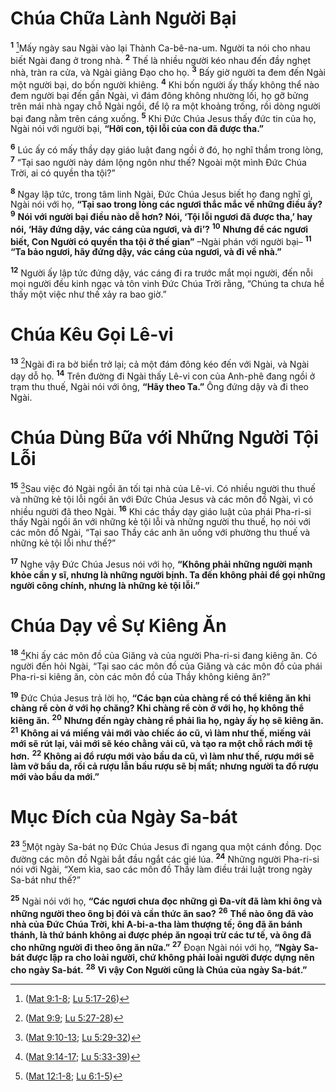 # Chúa Chữa Lành Người Bại

<sup><b>1</b></sup> [^1@-9ea6d6ea-03dc-40fd-b08c-93070634b68a]Mấy ngày sau Ngài vào lại Thành Ca-bê-na-um. Người ta nói cho nhau biết Ngài đang ở trong nhà. <sup><b>2</b></sup> Thế là nhiều người kéo nhau đến đầy nghẹt nhà, tràn ra cửa, và Ngài giảng Ðạo cho họ. <sup><b>3</b></sup> Bấy giờ người ta đem đến Ngài một người bại, do bốn người khiêng. <sup><b>4</b></sup> Khi bốn người ấy thấy không thể nào đem người bại đến gần Ngài, vì đám đông không nhường lối, họ gỡ bửng trên mái nhà ngay chỗ Ngài ngồi, để lộ ra một khoảng trống, rồi dòng người bại đang nằm trên cáng xuống. <sup><b>5</b></sup> Khi Ðức Chúa Jesus thấy đức tin của họ, Ngài nói với người bại, **“Hỡi con, tội lỗi của con đã được tha.”**

<sup><b>6</b></sup> Lúc ấy có mấy thầy dạy giáo luật đang ngồi ở đó, họ nghĩ thầm trong lòng, <sup><b>7</b></sup> “Tại sao người này dám lộng ngôn như thế? Ngoài một mình Ðức Chúa Trời, ai có quyền tha tội?”

<sup><b>8</b></sup> Ngay lập tức, trong tâm linh Ngài, Ðức Chúa Jesus biết họ đang nghĩ gì, Ngài nói với họ, **“Tại sao trong lòng các ngươi thắc mắc về những điều ấy?** <sup><b>9</b></sup> **Nói với người bại điều nào dễ hơn? Nói, ‘Tội lỗi ngươi đã được tha,’ hay nói, ‘Hãy đứng dậy, vác cáng của ngươi, và đi’?** <sup><b>10</b></sup> **Nhưng để các ngươi biết, Con Người có quyền tha tội ở thế gian”** –Ngài phán với người bại– <sup><b>11</b></sup> **“Ta bảo ngươi, hãy đứng dậy, vác cáng của ngươi, và đi về nhà.”**

<sup><b>12</b></sup> Người ấy lập tức đứng dậy, vác cáng đi ra trước mắt mọi người, đến nỗi mọi người đều kinh ngạc và tôn vinh Ðức Chúa Trời rằng, “Chúng ta chưa hề thấy một việc như thế xảy ra bao giờ.”

# Chúa Kêu Gọi Lê-vi

<sup><b>13</b></sup> [^2@-9ea6d6ea-03dc-40fd-b08c-93070634b68a]Ngài đi ra bờ biển trở lại; cả một đám đông kéo đến với Ngài, và Ngài dạy dỗ họ. <sup><b>14</b></sup> Trên đường đi Ngài thấy Lê-vi con của Anh-phê đang ngồi ở trạm thu thuế, Ngài nói với ông, **“Hãy theo Ta.”** Ông đứng dậy và đi theo Ngài.

# Chúa Dùng Bữa với Những Người Tội Lỗi

<sup><b>15</b></sup> [^3@-9ea6d6ea-03dc-40fd-b08c-93070634b68a]Sau việc đó Ngài ngồi ăn tối tại nhà của Lê-vi. Có nhiều người thu thuế và những kẻ tội lỗi ngồi ăn với Ðức Chúa Jesus và các môn đồ Ngài, vì có nhiều người đã theo Ngài. <sup><b>16</b></sup> Khi các thầy dạy giáo luật của phái Pha-ri-si thấy Ngài ngồi ăn với những kẻ tội lỗi và những người thu thuế, họ nói với các môn đồ Ngài, “Tại sao Thầy các anh ăn uống với phường thu thuế và những kẻ tội lỗi như thế?”

<sup><b>17</b></sup> Nghe vậy Ðức Chúa Jesus nói với họ, **“Không phải những người mạnh khỏe cần y sĩ, nhưng là những người bịnh. Ta đến không phải để gọi những người công chính, nhưng là những kẻ tội lỗi.”**

# Chúa Dạy về Sự Kiêng Ăn

<sup><b>18</b></sup> [^4@-9ea6d6ea-03dc-40fd-b08c-93070634b68a]Khi ấy các môn đồ của Giăng và của người Pha-ri-si đang kiêng ăn. Có người đến hỏi Ngài, “Tại sao các môn đồ của Giăng và các môn đồ của phái Pha-ri-si kiêng ăn, còn các môn đồ của Thầy không kiêng ăn?”

<sup><b>19</b></sup> Ðức Chúa Jesus trả lời họ, **“Các bạn của chàng rể có thể kiêng ăn khi chàng rể còn ở với họ chăng? Khi chàng rể còn ở với họ, họ không thể kiêng ăn.** <sup><b>20</b></sup> **Nhưng đến ngày chàng rể phải lìa họ, ngày ấy họ sẽ kiêng ăn.** <sup><b>21</b></sup> **Không ai vá miếng vải mới vào chiếc áo cũ, vì làm như thế, miếng vải mới sẽ rút lại, vải mới sẽ kéo chằng vải cũ, và tạo ra một chỗ rách mới tệ hơn.** <sup><b>22</b></sup> **Không ai đổ rượu mới vào bầu da cũ, vì làm như thế, rượu mới sẽ làm vỡ bầu da, rồi cả rượu lẫn bầu rượu sẽ bị mất; nhưng người ta đổ rượu mới vào bầu da mới.”**

# Mục Ðích của Ngày Sa-bát

<sup><b>23</b></sup> [^5@-9ea6d6ea-03dc-40fd-b08c-93070634b68a]Một ngày Sa-bát nọ Ðức Chúa Jesus đi ngang qua một cánh đồng. Dọc đường các môn đồ Ngài bắt đầu ngắt các gié lúa. <sup><b>24</b></sup> Những người Pha-ri-si nói với Ngài, “Xem kìa, sao các môn đồ Thầy làm điều trái luật trong ngày Sa-bát như thế?”

<sup><b>25</b></sup> Ngài nói với họ, **“Các ngươi chưa đọc những gì Ða-vít đã làm khi ông và những người theo ông bị đói và cần thức ăn sao?** <sup><b>26</b></sup> **Thể nào ông đã vào nhà của Ðức Chúa Trời, khi A-bi-a-tha làm thượng tế; ông đã ăn bánh thánh, là thứ bánh không ai được phép ăn ngoại trừ các tư tế, và ông đã cho những người đi theo ông ăn nữa.”** <sup><b>27</b></sup> Ðoạn Ngài nói với họ, **“Ngày Sa-bát được lập ra cho loài người, chứ không phải loài người được dựng nên cho ngày Sa-bát.** <sup><b>28</b></sup> **Vì vậy Con Người cũng là Chúa của ngày Sa-bát.”**

[^1@-9ea6d6ea-03dc-40fd-b08c-93070634b68a]: ([Mat 9:1-8](/passage/?search=Matt.9.1-Matt.9.8&version=BD2011); [Lu 5:17-26](/passage/?search=Luke.5.17-Luke.5.26&version=BD2011))

[^2@-9ea6d6ea-03dc-40fd-b08c-93070634b68a]: ([Mat 9:9](/passage/?search=Matt.9.9&version=BD2011); [Lu 5:27-28](/passage/?search=Luke.5.27-Luke.5.28&version=BD2011))

[^3@-9ea6d6ea-03dc-40fd-b08c-93070634b68a]: ([Mat 9:10-13](/passage/?search=Matt.9.10-Matt.9.13&version=BD2011); [Lu 5:29-32](/passage/?search=Luke.5.29-Luke.5.32&version=BD2011))

[^4@-9ea6d6ea-03dc-40fd-b08c-93070634b68a]: ([Mat 9:14-17](/passage/?search=Matt.9.14-Matt.9.17&version=BD2011); [Lu 5:33-39](/passage/?search=Luke.5.33-Luke.5.39&version=BD2011))

[^5@-9ea6d6ea-03dc-40fd-b08c-93070634b68a]: ([Mat 12:1-8](/passage/?search=Matt.12.1-Matt.12.8&version=BD2011); [Lu 6:1-5](/passage/?search=Luke.6.1-Luke.6.5&version=BD2011))
